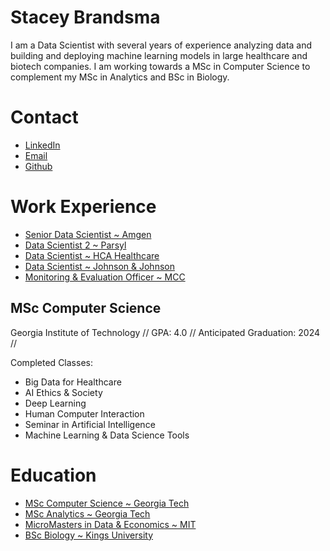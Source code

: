 # Stacey Brandsma
I am a Data Scientist with several years of experience analyzing data
and building and deploying machine learning models in large healthcare
and biotech companies.  I am working towards a MSc in Computer Science
to complement my MSc in Analytics and BSc in Biology.  

# Contact
- [LinkedIn](www.linkedin.com/in/staceybrandsma)
- [Email](stacey.data.science@gmail.com)
- [Github](www.github.com/staceybrandsma)

# Work Experience
- [Senior Data Scientist ~ Amgen](./sds-amgen.md)
- [Data Scientist 2 ~ Parsyl](./ds-parsyl.md)
- [Data Scientist ~ HCA Healthcare](./ds-hca.md)
- [Data Scientist ~ Johnson & Johnson](./ds-jj.md)
- [Monitoring & Evaluation Officer ~ MCC](./me-mcc.md)

## MSc Computer Science
Georgia Institute of Technology //
GPA: 4.0 //
Anticipated Graduation: 2024 //

Completed Classes:
- Big Data for Healthcare
- AI Ethics & Society
- Deep Learning
- Human Computer Interaction
- Seminar in Artificial Intelligence
- Machine Learning & Data Science Tools

# Education
- [MSc Computer Science ~ Georgia Tech](./omscs.md)
- [MSc Analytics ~ Georgia Tech](./omsa.md)
- [MicroMasters in Data & Economics ~ MIT](./dedp.md)
- [BSc Biology ~ Kings University](./bsc.md)
